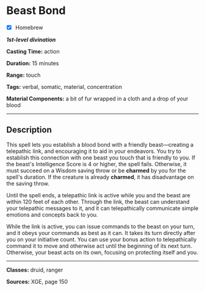 # Beast Bond

- [x] Homebrew

***1st-level divination***

**Casting Time:** action

**Duration:** 15 minutes

**Range:** touch

**Tags:** verbal, somatic, material, concentration

**Material Components:** a bit of fur wrapped in a cloth and a drop of your blood

---

## Description
This spell lets you establish a blood bond with a friendly beast&mdash;creating a telepathic link, and encouraging it to aid in your endeavors.
You try to establish this connection with one beast you touch that is friendly to you.
If the beast's Intelligence Score is 4 or higher, the spell fails.
Otherwise, it must succeed on a Wisdom saving throw or be **charmed** by you for the spell's duration.
If the creature is already **charmed**, it has disadvantage on the saving throw.

Until the spell ends, a telepathic link is active while you and the beast are within 120 feet of each other.
Through the link, the beast can understand your telepathic messages to it, and it can telepathically communicate simple emotions and concepts back to you.

While the link is active, you can issue commands to the beast on your turn, and it obeys your commands as best as it can.
It takes its turn directly after you on your initiative count.
You can use your bonus action to telepathically command it to move and otherwise act until the beginning of its next turn.
Otherwise, your beast acts on its own, focusing on protecting itself and you.

---

**Classes:** druid, ranger

**Sources:** XGE, page 150

<!-- QA Pass Needed -->
